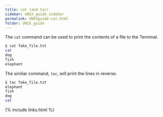 ```yaml
---
title: cat (and tac)
sidebar: UNIX_guide_sidebar
permalink: UNIXguide-cat.html
folder: UNIX_guide
---
```


The `cat` command can be used to print the contents of a file to the Terminal.
```bash
$ cat fake_file.txt
cat
dog
fish
elephant
```

The similar command, `tac`, will print the lines in reverse.
```bash
$ tac fake_file.txt
elephant
fish
dog
cat
```

{% include links.html %}
